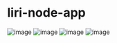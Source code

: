 # liri-node-app

![image](https://user-images.githubusercontent.com/53247879/73803974-2ecba600-4777-11ea-919c-2ef4be646795.png)
![image](https://user-images.githubusercontent.com/53247879/73803979-33905a00-4777-11ea-8e17-b449632b673c.png)
![image](https://user-images.githubusercontent.com/53247879/73803998-3db25880-4777-11ea-84d2-5067029820c7.png)
![image](https://user-images.githubusercontent.com/53247879/73804006-430fa300-4777-11ea-9e55-43730c6ee9a9.png)

